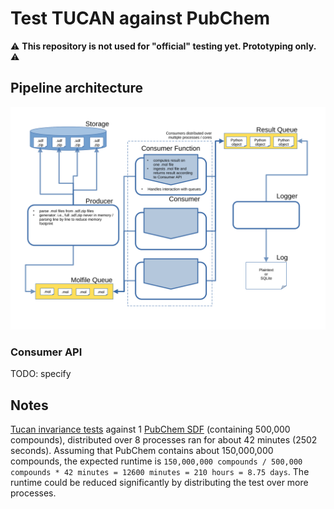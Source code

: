 # Test TUCAN against PubChem

:warning: **This repository is not used for "official" testing yet. Prototyping only.** :warning:

## Pipeline architecture

![pipeline architecture](sdf_pipeline.svg)


### Consumer API
TODO: specify

## Notes
[Tucan invariance tests](https://github.com/TUCAN-nest/TUCAN/blob/187a0d40c7ffca1855f7ad78f7a190d0e73e9b2c/tucan/test_utils.py#L9-L20) against 1 [PubChem SDF](https://ftp.ncbi.nlm.nih.gov/pubchem/Compound/CURRENT-Full/SDF/) (containing 500,000 compounds),
distributed over 8 processes ran for about 42 minutes (2502 seconds).
Assuming that PubChem contains about 150,000,000 compounds,
the expected runtime is `150,000,000 compounds / 500,000 compounds * 42 minutes = 12600 minutes = 210 hours = 8.75 days`.
The runtime could be reduced significantly by distributing the test over more processes.